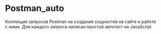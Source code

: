 # Postman_auto 
Коллекция запросов Postman на создание сощностей на сайте и работе с ними. Для каждого запроса написан простой автотест на JavaScript
